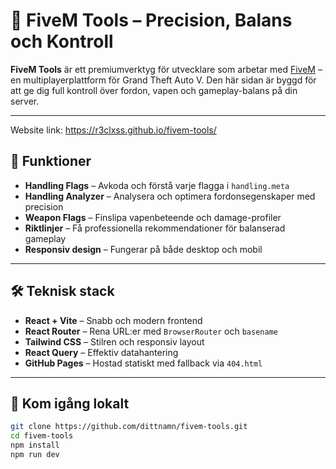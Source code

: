 # 🚗 FiveM Tools – Precision, Balans och Kontroll

**FiveM Tools** är ett premiumverktyg för utvecklare som arbetar med [FiveM](https://fivem.net/) – en multiplayerplattform för Grand Theft Auto V. Den här sidan är byggd för att ge dig full kontroll över fordon, vapen och gameplay-balans på din server.

---

Website link: https://r3clxss.github.io/fivem-tools/

## 🎯 Funktioner

- **Handling Flags** – Avkoda och förstå varje flagga i `handling.meta`
- **Handling Analyzer** – Analysera och optimera fordonsegenskaper med precision
- **Weapon Flags** – Finslipa vapenbeteende och damage-profiler
- **Riktlinjer** – Få professionella rekommendationer för balanserad gameplay
- **Responsiv design** – Fungerar på både desktop och mobil

---

## 🛠 Teknisk stack

- **React + Vite** – Snabb och modern frontend
- **React Router** – Rena URL:er med `BrowserRouter` och `basename`
- **Tailwind CSS** – Stilren och responsiv layout
- **React Query** – Effektiv datahantering
- **GitHub Pages** – Hostad statiskt med fallback via `404.html`

---

## 🚀 Kom igång lokalt

```bash
git clone https://github.com/dittnamn/fivem-tools.git
cd fivem-tools
npm install
npm run dev

